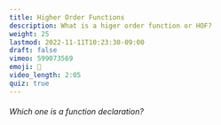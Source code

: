 ```yaml
---
title: Higher Order Functions
description: What is a higer order function or HOF?
weight: 25
lastmod: 2022-11-11T10:23:30-09:00
draft: false
vimeo: 599073569
emoji: 🔱
video_length: 2:05
quiz: true
---
```


<quiz-modal options="function foo() { ... }:const foo = () => ..." answer="function foo() { ... }" prize="6">
  <h6>Which one is a function declaration?</h6>
</quiz-modal>